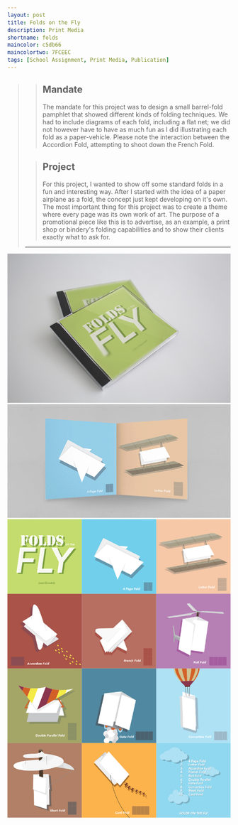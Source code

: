 ```yaml
---
layout: post
title: Folds on the Fly
description: Print Media
shortname: folds
maincolor: c5db66
maincolortwo: 7FCEEC
tags: [School Assignment, Print Media, Publication]
---
```

>> ## Mandate
>> The mandate for this project was to design a small barrel-fold pamphlet that showed different kinds of folding techniques. We had to include diagrams of each fold, including a flat net; we did not however have to have as much fun as I did illustrating each fold as a paper-vehicle. Please note the interaction between the Accordion Fold, attempting to shoot down the French Fold.
>
>> ## Project
>> For this project, I wanted to show off some standard folds in a fun and interesting way. After I started with the idea of a paper airplane as a fold, the concept just kept developing on it's own. The most important thing for this project was to create a theme where every page was its own work of art. The purpose of a promotional piece like this is to advertise, as an example, a print shop or bindery's folding capabilities and to show their clients exactly what to ask for.
>
> ***

![Folds on the Fly](/assets/img/portfolio/folds/folds_1.jpg)
![Folds on the Fly](/assets/img/portfolio/folds/folds_2.gif)
![Folds on the Fly](/assets/img/portfolio/folds/folds_3.jpg)
